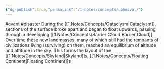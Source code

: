 ```yaml
---
{"dg-publish":true,"permalink":"/1-notes/concepts/upheaval/"}
---
```


#event #disaster 
During the [[1.Notes/Concepts/Cataclysm\|Cataclysm]], sections of the surface broke apart and began to float upwards, passing through a developing [[1.Notes/Concepts/Barrier Cloud\|Barrier Cloud]].
Over time these new landmasses,  many of which still had the remnants of civilizations living (surviving) on them, reached an equilibrium of altitude and attitude in the sky. This forms the layout of the [[1.Notes/Concepts/Skyland\|Skyland]]s, [[1.Notes/Concepts/Floating Continent\|Floating Continent]]s
